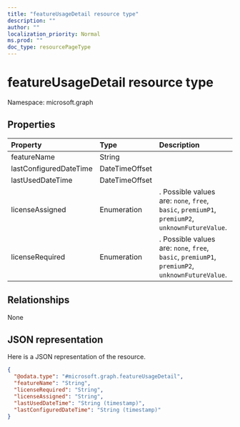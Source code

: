 ```yaml
---
title: "featureUsageDetail resource type"
description: ""
author: ""
localization_priority: Normal
ms.prod: ""
doc_type: resourcePageType
---
```


# featureUsageDetail resource type


Namespace: microsoft.graph



## Properties
|Property|Type|Description|
|:---|:---|:---|
|featureName|String||
|lastConfiguredDateTime|DateTimeOffset||
|lastUsedDateTime|DateTimeOffset||
|licenseAssigned|Enumeration|. Possible values are: `none`, `free`, `basic`, `premiumP1`, `premiumP2`, `unknownFutureValue`.|
|licenseRequired|Enumeration|. Possible values are: `none`, `free`, `basic`, `premiumP1`, `premiumP2`, `unknownFutureValue`.|

## Relationships
None

## JSON representation
Here is a JSON representation of the resource.
<!-- {
  "blockType": "resource",
  "@odata.type": "microsoft.graph.featureUsageDetail"
}
-->
``` json
{
  "@odata.type": "#microsoft.graph.featureUsageDetail",
  "featureName": "String",
  "licenseRequired": "String",
  "licenseAssigned": "String",
  "lastUsedDateTime": "String (timestamp)",
  "lastConfiguredDateTime": "String (timestamp)"
}
```

